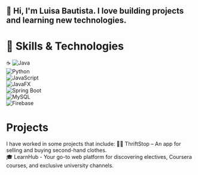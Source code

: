 ## 👋 Hi, I'm Luisa Bautista. I love building projects and learning new technologies.
# 🚀 Skills & Technologies
☕ ![Java](https://img.shields.io/badge/Java-ED8B00?style=for-the-badge&logo=java&logoColor=white)  
![Python](https://img.shields.io/badge/Python-3776AB?style=for-the-badge&logo=python&logoColor=white)    
![JavaScript](https://img.shields.io/badge/JavaScript-F7DF1E?style=for-the-badge&logo=javascript&logoColor=black)    
![JavaFX](https://img.shields.io/badge/JavaFX-0095D5?style=for-the-badge&logo=java&logoColor=white)  
![Spring Boot](https://img.shields.io/badge/Spring_Boot-6DB33F?style=for-the-badge&logo=spring-boot&logoColor=white)  
![MySQL](https://img.shields.io/badge/MySQL-4479A1?style=for-the-badge&logo=mysql&logoColor=white)  
![Firebase](https://img.shields.io/badge/Firebase-FFCA28?style=for-the-badge&logo=firebase&logoColor=black)  

# Projects
I have worked in some projects that include:
👚👖 ThriftStop – An app for selling and buying second-hand clothes.  
🎓 LearnHub - Your go-to web platform for discovering electives, Coursera courses, and exclusive university channels.

<!--
**mbautistaa02/mbautistaa02** is a ✨ _special_ ✨ repository because its `README.md` (this file) appears on your GitHub profile.

Here are some ideas to get you started:

- 🔭 I’m currently working on ...
- 🌱 I’m currently learning ...
- 👯 I’m looking to collaborate on ...
- 🤔 I’m looking for help with ...
- 💬 Ask me about ...
- 📫 How to reach me: ...
- 😄 Pronouns: ...
- ⚡ Fun fact: ...
-->
